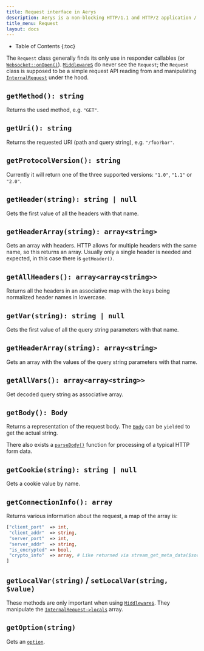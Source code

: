 ```yaml
---
title: Request interface in Aerys
description: Aerys is a non-blocking HTTP/1.1 and HTTP/2 application / websocket / static file server.
title_menu: Request
layout: docs
---
```


* Table of Contents
{:toc}

The `Request` class generally finds its only use in responder callables (or [`Websocket::onOpen()`](websocket.html#onopen)). [`Middleware`s](middleware.html) do never see the `Request`; the `Request` class is supposed to be a simple request API reading from and manipulating [`InternalRequest`](internalrequest.html) under the hood.

## `getMethod(): string`

Returns the used method, e.g. `"GET"`.

## `getUri(): string`

Returns the requested URI (path and query string), e.g. `"/foo?bar"`.

## `getProtocolVersion(): string`

Currently it will return one of the three supported versions: `"1.0"`, `"1.1"` or `"2.0"`.

## `getHeader(string): string | null`

Gets the first value of all the headers with that name.

## `getHeaderArray(string): array<string>`

Gets an array with headers. HTTP allows for multiple headers with the same name, so this returns an array. Usually only a single header is needed and expected, in this case there is `getHeader()`.

## `getAllHeaders(): array<array<string>>`

Returns all the headers in an associative map with the keys being normalized header names in lowercase.

## `getVar(string): string | null`

Gets the first value of all the query string parameters with that name.

## `getHeaderArray(string): array<string>`

Gets an array with the values of the query string parameters with that name.

## `getAllVars(): array<array<string>>`

Get decoded query string as associative array.

## `getBody(): Body`

Returns a representation of the request body. The [`Body`](body-message.html) can be `yield`ed to get the actual string.

There also exists a [`parseBody()`](parsedbody.html) function for processing of a typical HTTP form data.

## `getCookie(string): string | null`

Gets a cookie value by name.

## `getConnectionInfo(): array`

Returns various information about the request, a map of the array is:

```php
["client_port"  => int,
 "client_addr"  => string,
 "server_port"  => int,
 "server_addr"  => string,
 "is_encrypted" => bool,
 "crypto_info"  => array, # Like returned via stream_get_meta_data($socket)["crypto"]
]
```

## `getLocalVar(string)` / `setLocalVar(string, $value)`

These methods are only important when using [`Middleware`s](middleware.html). They manipulate the [`InternalRequest->locals`](internalrequest.html#locals) array.

## `getOption(string)`

Gets an [`option`](options.html).
